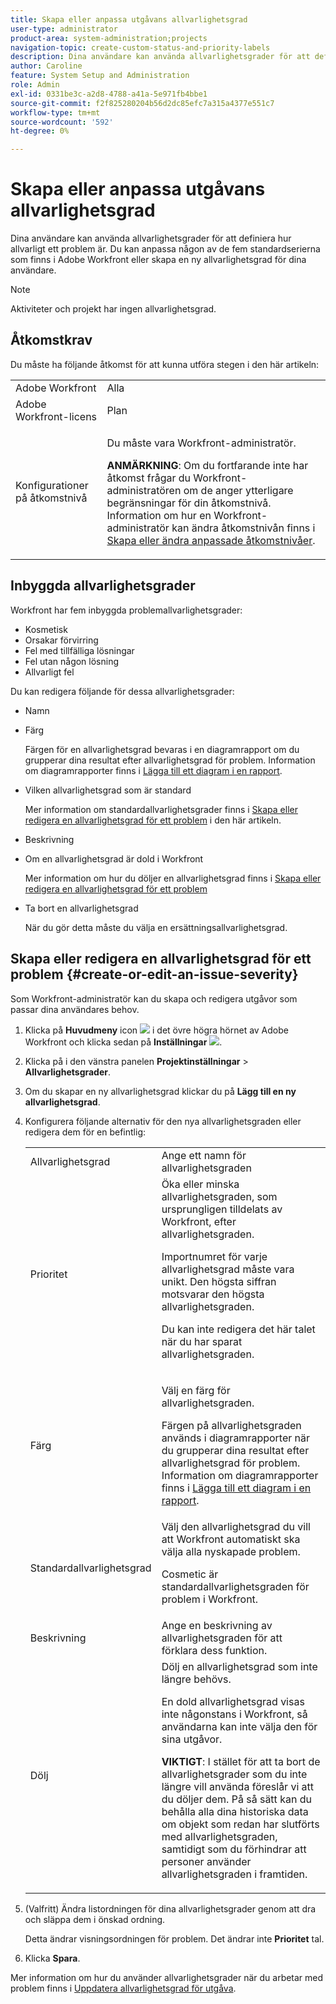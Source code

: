 ```yaml
---
title: Skapa eller anpassa utgåvans allvarlighetsgrad
user-type: administrator
product-area: system-administration;projects
navigation-topic: create-custom-status-and-priority-labels
description: Dina användare kan använda allvarlighetsgrader för att definiera hur allvarligt ett problem är. Du kan anpassa någon av de fem standardserierna som finns i Adobe Workfront eller skapa en ny allvarlighetsgrad för dina användare.
author: Caroline
feature: System Setup and Administration
role: Admin
exl-id: 0331be3c-a2d8-4788-a41a-5e971fb4bbe1
source-git-commit: f2f825280204b56d2dc85efc7a315a4377e551c7
workflow-type: tm+mt
source-wordcount: '592'
ht-degree: 0%

---
```


# Skapa eller anpassa utgåvans allvarlighetsgrad

<!--
DON'T DELETE, DRAFT OR HIDE THIS ARTICLE. IT IS LINKED TO THE PRODUCT, THROUGH THE CONTEXT SENSITIVE HELP LINKS.

Linked to Understanding Issue Severity.
-->

Dina användare kan använda allvarlighetsgrader för att definiera hur allvarligt ett problem är. Du kan anpassa någon av de fem standardserierna som finns i Adobe Workfront eller skapa en ny allvarlighetsgrad för dina användare.

>[!NOTE]
>
>Aktiviteter och projekt har ingen allvarlighetsgrad.

## Åtkomstkrav

Du måste ha följande åtkomst för att kunna utföra stegen i den här artikeln:

<table style="table-layout:auto"> 
 <col> 
 <col> 
 <tbody> 
  <tr> 
   <td role="rowheader">Adobe Workfront</td> 
   <td>Alla</td> 
  </tr> 
  <tr> 
   <td role="rowheader">Adobe Workfront-licens</td> 
   <td>Plan</td> 
  </tr> 
  <tr> 
   <td role="rowheader">Konfigurationer på åtkomstnivå</td> 
   <td> <p>Du måste vara Workfront-administratör.</p> <p><b>ANMÄRKNING</b>: Om du fortfarande inte har åtkomst frågar du Workfront-administratören om de anger ytterligare begränsningar för din åtkomstnivå. Information om hur en Workfront-administratör kan ändra åtkomstnivån finns i <a href="../../../administration-and-setup/add-users/configure-and-grant-access/create-modify-access-levels.md" class="MCXref xref">Skapa eller ändra anpassade åtkomstnivåer</a>.</p> </td> 
  </tr> 
 </tbody> 
</table>

## Inbyggda allvarlighetsgrader

Workfront har fem inbyggda problemallvarlighetsgrader:

* Kosmetisk
* Orsakar förvirring
* Fel med tillfälliga lösningar
* Fel utan någon lösning
* Allvarligt fel

<p>Du kan redigera följande för dessa allvarlighetsgrader:</p>

* Namn
* Färg

   Färgen för en allvarlighetsgrad bevaras i en diagramrapport om du grupperar dina resultat efter allvarlighetsgrad för problem. Information om diagramrapporter finns i [Lägga till ett diagram i en rapport](../../../reports-and-dashboards/reports/creating-and-managing-reports/add-chart-report.md).

* Vilken allvarlighetsgrad som är standard

   Mer information om standardallvarlighetsgrader finns i [Skapa eller redigera en allvarlighetsgrad för ett problem](#create-or-edit-an-issue-severity) i den här artikeln.
* Beskrivning
* Om en allvarlighetsgrad är dold i Workfront

   Mer information om hur du döljer en allvarlighetsgrad finns i [Skapa eller redigera en allvarlighetsgrad för ett problem](#create-or-edit-an-issue-severity")

* Ta bort en allvarlighetsgrad

   När du gör detta måste du välja en ersättningsallvarlighetsgrad.

## Skapa eller redigera en allvarlighetsgrad för ett problem {#create-or-edit-an-issue-severity}

Som Workfront-administratör kan du skapa och redigera utgåvor som passar dina användares behov.

1. Klicka på **Huvudmeny** icon ![](assets/main-menu-icon.png) i det övre högra hörnet av Adobe Workfront och klicka sedan på **Inställningar** ![](assets/gear-icon-settings.png).

1. Klicka på i den vänstra panelen **Projektinställningar** > **Allvarlighetsgrader**.

1. Om du skapar en ny allvarlighetsgrad klickar du på **Lägg till en ny allvarlighetsgrad**.
1. Konfigurera följande alternativ för den nya allvarlighetsgraden eller redigera dem för en befintlig:

   <table style="table-layout:auto"> 
    <col> 
    <col> 
    <tbody> 
     <tr> 
      <td role="rowheader">Allvarlighetsgrad</td> 
      <td>Ange ett namn för allvarlighetsgraden</td> 
     </tr> 
     <tr> 
      <td role="rowheader">Prioritet</td> 
      <td>Öka eller minska allvarlighetsgraden, som ursprungligen tilldelats av Workfront, efter allvarlighetsgraden.
      <p>Importnumret för varje allvarlighetsgrad måste vara unikt. Den högsta siffran motsvarar den högsta allvarlighetsgraden.</p> <p>Du kan inte redigera det här talet när du har sparat allvarlighetsgraden.</p> </td> 
     </tr> 
     <tr> 
      <td role="rowheader">Färg</td> 
      <td> <p>Välj en färg för allvarlighetsgraden.</p> 
      <p>Färgen på allvarlighetsgraden används i diagramrapporter när du grupperar dina resultat efter allvarlighetsgrad för problem. Information om diagramrapporter finns i <a href="../../../reports-and-dashboards/reports/creating-and-managing-reports/add-chart-report.md" class="MCXref xref">Lägga till ett diagram i en rapport</a>.</p> </td> 
     </tr> 
     <tr> 
      <td role="rowheader">Standardallvarlighetsgrad</td> 
      <td>Välj den allvarlighetsgrad du vill att Workfront automatiskt ska välja alla nyskapade problem.</p>
      <p>Cosmetic är standardallvarlighetsgraden för problem i Workfront.</p></td> 
     </tr> 
     <tr> 
      <td role="rowheader">Beskrivning</td> 
      <td>Ange en beskrivning av allvarlighetsgraden för att förklara dess funktion.</td> 
     </tr> 
     <tr> 
      <td role="rowheader">Dölj</td> 
      <td> Dölj en allvarlighetsgrad som inte längre behövs. 
      <p>En dold allvarlighetsgrad visas inte någonstans i Workfront, så användarna kan inte välja den för sina utgåvor.</p> 
      <p><b>VIKTIGT</b>: I stället för att ta bort de allvarlighetsgrader som du inte längre vill använda föreslår vi att du döljer dem. På så sätt kan du behålla alla dina historiska data om objekt som redan har slutförts med allvarlighetsgraden, samtidigt som du förhindrar att personer använder allvarlighetsgraden i framtiden.</p> </td> 
     </tr> 
    </tbody> 
   </table>

1. (Valfritt) Ändra listordningen för dina allvarlighetsgrader genom att dra och släppa dem i önskad ordning.

   Detta ändrar visningsordningen för problem. Det ändrar inte **Prioritet** tal.

1. Klicka **Spara**.

Mer information om hur du använder allvarlighetsgrader när du arbetar med problem finns i [Uppdatera allvarlighetsgrad för utgåva](../../../manage-work/issues/issue-information/update-issue-severity.md).
